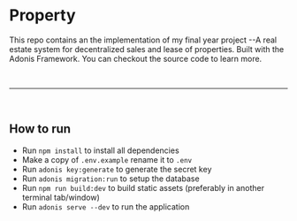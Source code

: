# Property

This repo contains an the implementation of my final year project --A real estate system for decentralized sales and lease of properties. Built with the Adonis Framework. You can checkout the source code to learn more.

<br />
<hr />
<br />

## How to run

- Run `npm install` to install all dependencies
- Make a copy of `.env.example` rename it to `.env`
- Run `adonis key:generate` to generate the secret key
- Run `adonis migration:run` to setup the database
- Run `npm run build:dev` to build static assets (preferably in another terminal tab/window)
- Run `adonis serve --dev` to run the application

